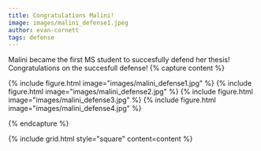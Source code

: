 ```yaml
---
title: Congratulations Malini!
image: images/malini_defense1.jpeg
author: evan-cornett
tags: defense
---
```


Malini became the first MS student to succesfully defend her thesis! Congratulations on the succesfull defense!
{% capture content %}

{% include figure.html image="images/malini_defense1.jpg" %}
{% include figure.html image="images/malini_defense2.jpg" %}
{% include figure.html image="images/malini_defense3.jpg" %}
{% include figure.html image="images/malini_defense4.jpg" %}



{% endcapture %}

{% include grid.html style="square" content=content %}
